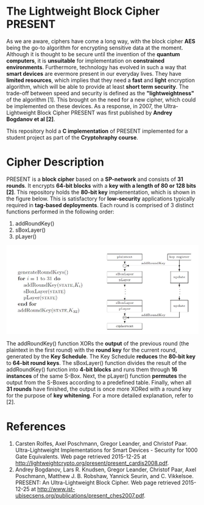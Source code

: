 # The Lightweight Block Cipher PRESENT
As we are aware, ciphers have come a long way, with the block cipher **AES** being the go-to algorithm for encrypting sensitive data at the moment. Although it is thought to be secure until the invention of the **quantum computers**, it is **unsuitable** for implementation on **constrained environments**. Furthermore, technology has evolved in such a way that **smart devices** are evermore present in our everyday lives. They have **limited resources**, which implies that they need a **fast** and **light** encryption algorithm, which will be able to provide at least **short term security**. The trade-off between speed and security is defined as the **"lightweightness"** of the algorithm [1]. This brought on the need for a new cipher, which could be implemented on these devices. As a response, in 2007, the Ultra-Lightweight Block Cipher PRESENT was first published by **Andrey Bogdanov et al [2]**.

This repository hold a **C implementation** of PRESENT implemented for a student project as part of the **Cryptohraphy course**.

# Cipher Description
PRESENT is a **block cipher** based on a **SP-network** and consists of **31 rounds**. It encrypts **64-bit blocks** with a **key with a length of 80 or 128 bits [2]**. This repository holds the **80-bit key** implementation, which is shown in the figure below. This is satisfactory for **low-security** applications typically required in **tag-based deployments**. Each round is comprised of 3 distinct functions performed in the following order:
1. addRoundKey()
2. sBoxLayer()
3. pLayer()

![present](https://github.com/Pepton21/present-cipher/blob/master/images/present.jpg)

The addRoundKey() function XORs the **output** of the previous round (the plaintext in the first round) with the **round key** for the current round, generated by the **Key Schedule**. The Key Schedule **reduces** the **80-bit key** to **64-bit round keys**. The sBoxLayer() function divides the result of the addRoundKey() function into **4-bit blocks** and runs them through **16 instances** of the same S-Box. Next, the pLayer() function **permutes** the output from the S-Boxes according to a predefined table. Finally, when all **31 rounds** have finished, the output is once more XORed with a round key for the purpose of **key whitening**. For a more detailed explanation, refer to [2].

# References
1. Carsten Rolfes, Axel Poschmann, Gregor Leander, and Christof Paar. Ultra-Lightweight Implementations for Smart Devices - Security for 1000 Gate Equivalents. Web page retrieved 2015-12-25 at http://lightweightcrypto.org/present/present_cardis2008.pdf.
2. Andrey Bogdanov, Lars R. Knudsen, Gregor Leander, Christof Paar, Axel Poschmann, Matthew J. B. Robshaw, Yannick Seurin, and C. Vikkelsoe. PRESENT: An Ultra-Lightweight Block Cipher. Web page retrieved 2015-12-25 at http://www.ist-ubisecsens.org/publications/present_ches2007.pdf.
